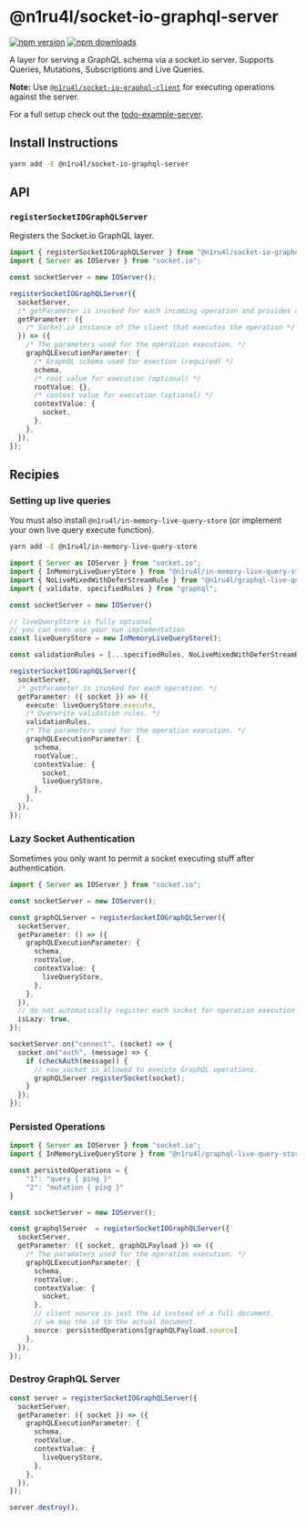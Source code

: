 # @n1ru4l/socket-io-graphql-server

[![npm version](https://img.shields.io/npm/v/@n1ru4l/socket-io-graphql-server.svg)](https://www.npmjs.com/package/@n1ru4l/socket-io-graphql-server) [![npm downloads](https://img.shields.io/npm/dm/@n1ru4l/socket-io-graphql-server.svg)](https://www.npmjs.com/package/@n1ru4l/socket-io-graphql-server)

A layer for serving a GraphQL schema via a socket.io server. Supports Queries, Mutations, Subscriptions and Live Queries.

**Note:** Use [`@n1ru4l/socket-io-graphql-client`](https://github.com/n1ru4l/graphql-live-queries/tree/main/packages/socket-io-graphql-client) for executing operations against the server.

For a full setup check out the [todo-example-server](https://github.com/n1ru4l/graphql-live-queries/tree/main/packages/todo-example/server).

## Install Instructions

```bash
yarn add -E @n1ru4l/socket-io-graphql-server
```

## API

### `registerSocketIOGraphQLServer`

Registers the Socket.io GraphQL layer.

```ts
import { registerSocketIOGraphQLServer } from "@n1ru4l/socket-io-graphql-server";
import { Server as IOServer } from "socket.io";

const socketServer = new IOServer();

registerSocketIOGraphQLServer({
  socketServer,
  /* getParameter is invoked for each incoming operation and provides all values required for execution. */
  getParameter: ({
    /* Socket.io instance of the client that executes the operation */ socket,
  }) => ({
    /* The parameters used for the operation execution. */
    graphQLExecutionParameter: {
      /* GraphQL schema used for exection (required) */
      schema,
      /* root value for execution (optional) */
      rootValue: {},
      /* context value for execution (optional) */
      contextValue: {
        socket,
      },
    },
  }),
});
```

## Recipies

### Setting up live queries

You must also install `@n1ru4l/in-memory-live-query-store` (or implement your own live query execute function).

```bash
yarn add -E @n1ru4l/in-memory-live-query-store
```

```ts
import { Server as IOServer } from "socket.io";
import { InMemoryLiveQueryStore } from "@n1ru4l/in-memory-live-query-store";
import { NoLiveMixedWithDeferStreamRule } from "@n1ru4l/graphql-live-query";
import { validate, specifiedRules } from "graphql";

const socketServer = new IOServer()

// liveQueryStore is fully optional
// you can even use your own implementation
const liveQueryStore = new InMemoryLiveQueryStore();

const validationRules = [...specifiedRules, NoLiveMixedWithDeferStreamRule];

registerSocketIOGraphQLServer({
  socketServer,
  /* getParameter is invoked for each operation. */
  getParameter: ({ socket }) => ({
    execute: liveQueryStore.execute,
    /* Overwrite validation rules. */
    validationRules,
    /* The parameters used for the operation execution. */
    graphQLExecutionParameter: {
      schema,
      rootValue:,
      contextValue: {
        socket,
        liveQueryStore,
      },
    },
  }),
});
```

### Lazy Socket Authentication

Sometimes you only want to permit a socket executing stuff after authentication.

```ts
import { Server as IOServer } from "socket.io";

const socketServer = new IOServer();

const graphQLServer = registerSocketIOGraphQLServer({
  socketServer,
  getParameter: () => ({
    graphQLExecutionParameter: {
      schema,
      rootValue,
      contextValue: {
        liveQueryStore,
      },
    },
  }),
  // do not automatically register each socket for operation execution
  isLazy: true,
});

socketServer.on("connect", (socket) => {
  socket.on("auth", (message) => {
    if (checkAuth(message)) {
      // now socket is allowed to execute GraphQL operations.
      graphQLServer.registerSocket(socket);
    }
  });
});
```

### Persisted Operations

```ts
import { Server as IOServer } from "socket.io";
import { InMemoryLiveQueryStore } from "@n1ru4l/graphql-live-query-store";

const persistedOperations = {
    "1": "query { ping }"
    "2": "mutation { ping }"
}

const socketServer = new IOServer();

const graphqlServer  = registerSocketIOGraphQLServer({
  socketServer,
  getParameter: ({ socket, graphQLPayload }) => ({
    /* The paramaters used for the operation execution. */
    graphQLExecutionParameter: {
      schema,
      rootValue:,
      contextValue: {
        socket,
      },
      // client source is just the id instead of a full document.
      // we map the id to the actual document.
      source: persistedOperations[graphQLPayload.source]
    },
  }),
});
```

### Destroy GraphQL Server

```ts
const server = registerSocketIOGraphQLServer({
  socketServer,
  getParameter: ({ socket }) => ({
    graphQLExecutionParameter: {
      schema,
      rootValue,
      contextValue: {
        liveQueryStore,
      },
    },
  }),
});

server.destroy();
```
